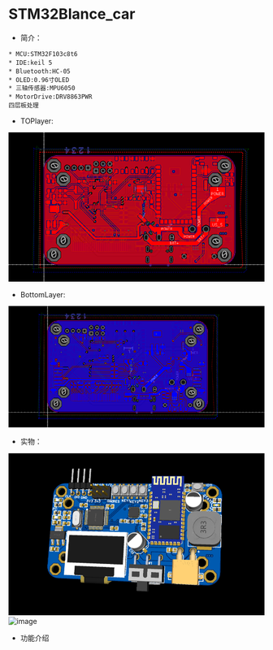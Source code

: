 # STM32Blance_car
* 简介：
```bash
* MCU:STM32F103c8t6
* IDE:keil 5
* Bluetooth:HC-05
* OLED:0.96寸OLED
* 三轴传感器:MPU6050
* MotorDrive:DRV8863PWR
四层板处理
```
* TOPlayer:

![image](https://github.com/TheRoadToReality/STM32Blance_car/blob/main/asset/Toplayer.png#pic_center)
  
* BottomLayer:
  
![image](https://github.com/TheRoadToReality/STM32Blance_car/blob/main/asset/BottomLayer.png#pic_center)
  
* 实物：

![image](https://github.com/TheRoadToReality/STM32Blance_car/blob/main/asset/3d.png#pic_center)
![image](https://github.com/TheRoadToReality/STM32Blance_car/blob/main/asset/car.jpj#pic_center)
  
* 功能介绍 
